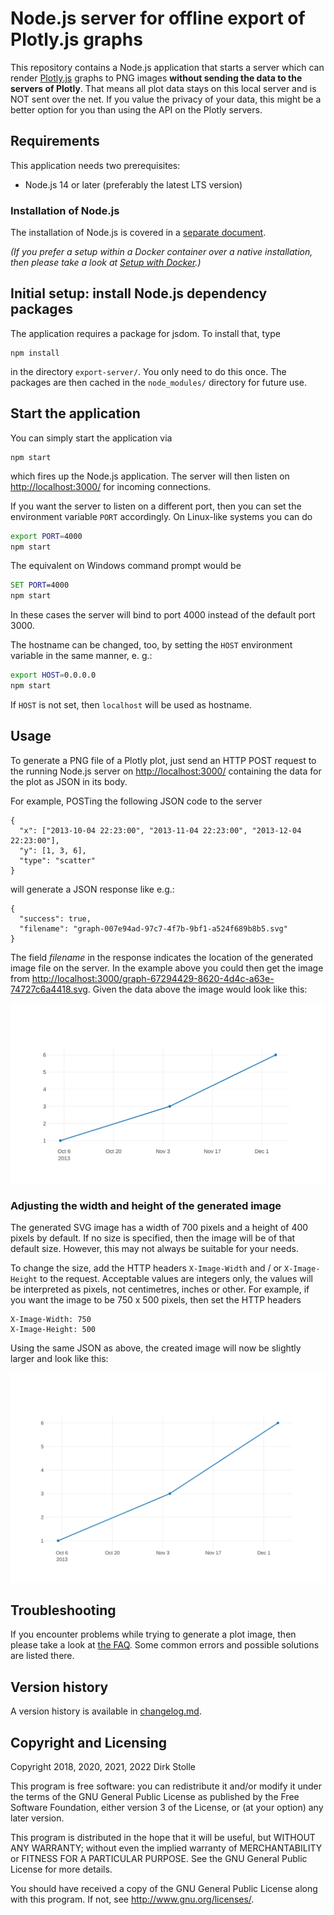 # Node.js server for offline export of Plotly.js graphs

This repository contains a Node.js application that starts a server which can
render [Plotly.js](https://plotly.com/javascript/) graphs to PNG images
__without sending the data to the servers of Plotly__. That means all plot data
stays on this local server and is NOT sent over the net. If you value the
privacy of your data, this might be a better option for you than using the API
on the Plotly servers.

## Requirements

This application needs two prerequisites:

* Node.js 14 or later (preferably the latest LTS version)

### Installation of Node.js

The installation of Node.js is covered in a [separate document](./documentation/installation-node-js.md).

_(If you prefer a setup within a Docker container over a native installation,
then please take a look at [Setup with Docker](./documentation/docker.md).)_

## Initial setup: install Node.js dependency packages

The application requires a package for jsdom. To install that, type

    npm install

in the directory `export-server/`. You only need to do this once. The packages
are then cached in the `node_modules/` directory for future use.

## Start the application

You can simply start the application via

    npm start

which fires up the Node.js application. The server will then listen on
<http://localhost:3000/> for incoming connections.

If you want the server to listen on a different port, then you can set the
environment variable `PORT` accordingly. On Linux-like systems you can do

``` bash
export PORT=4000
npm start
```

The equivalent on Windows command prompt would be

``` cmd
SET PORT=4000
npm start
```

In these cases the server will bind to port 4000 instead of the default port
3000.

The hostname can be changed, too, by setting the `HOST` environment variable in
the same manner, e. g.:

``` bash
export HOST=0.0.0.0
npm start
```

If `HOST` is not set, then `localhost` will be used as hostname.

## Usage

To generate a PNG file of a Plotly plot, just send an HTTP POST request to the
running Node.js server on <http://localhost:3000/> containing the data for the
plot as JSON in its body.

For example, POSTing the following JSON code to the server

    {
      "x": ["2013-10-04 22:23:00", "2013-11-04 22:23:00", "2013-12-04 22:23:00"],
      "y": [1, 3, 6],
      "type": "scatter"
    }

will generate a JSON response like e.g.:

    {
      "success": true,
      "filename": "graph-007e94ad-97c7-4f7b-9bf1-a524f689b8b5.svg"
    }

The field _filename_ in the response indicates the location of the generated
image file on the server. In the example above you could then get the image from
<http://localhost:3000/graph-67294429-8620-4d4c-a63e-74727c6a4418.svg>. Given
the data above the image would look like this:

![Generated image example](./documentation/graph-007e94ad-97c7-4f7b-9bf1-a524f689b8b5.svg)

### Adjusting the width and height of the generated image

The generated SVG image has a width of 700 pixels and a height of 400 pixels by
default. If no size is specified, then the image will be of that default size.
However, this may not always be suitable for your needs.

To change the size, add the HTTP headers `X-Image-Width` and / or
`X-Image-Height` to the request. Acceptable values are integers only, the values
will be interpreted as pixels, not centimetres, inches or other. For example, if
you want the image to be 750 x 500 pixels, then set the HTTP headers

    X-Image-Width: 750
    X-Image-Height: 500

Using the same JSON as above, the created image will now be slightly larger and
look like this:

![Custom size image example](./documentation/graph-5b41aefe-146f-49b6-bcc6-dac42102cad9.svg)

## Troubleshooting

If you encounter problems while trying to generate a plot image, then please
take a look at [the FAQ](./documentation/troubleshooting-faq.md). Some common
errors and possible solutions are listed there.

## Version history

A version history is available in [changelog.md](./changelog.md).

## Copyright and Licensing

Copyright 2018, 2020, 2021, 2022  Dirk Stolle

This program is free software: you can redistribute it and/or modify
it under the terms of the GNU General Public License as published by
the Free Software Foundation, either version 3 of the License, or
(at your option) any later version.

This program is distributed in the hope that it will be useful,
but WITHOUT ANY WARRANTY; without even the implied warranty of
MERCHANTABILITY or FITNESS FOR A PARTICULAR PURPOSE.  See the
GNU General Public License for more details.

You should have received a copy of the GNU General Public License
along with this program.  If not, see <http://www.gnu.org/licenses/>.
